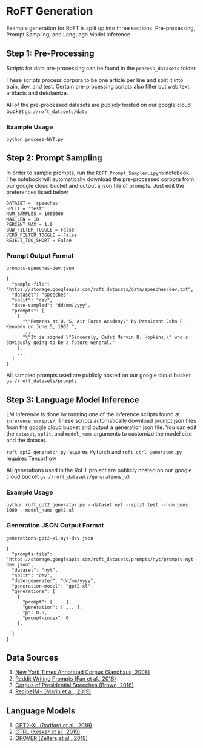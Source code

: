 # RoFT Generation
Example generation for RoFT is split up into three sections. Pre-processing, Prompt Sampling, and Language Model Inference


## Step 1: Pre-Processing
Scripts for data pre-processing can be found in the `process_datasets` folder. 

These scripts process corpora to be one article per line and split it into train, dev, and test. Certain pre-processing scripts also filter out web text artifacts and detokenize. 

All of the pre-processed datasets are publicly hosted on our google cloud bucket `gs://roft_datasets/data`

### Example Usage
    python process-NYT.py

## Step 2: Prompt Sampling
In order to sample prompts, run the `ROFT_Prompt_Sampler.ipynb` notebook. The notebook will automatically download the pre-processed corpora from our google cloud bucket and output a json file of prompts. Just edit the preferences listed below 
```
DATASET = 'speeches' 
SPLIT = 'test'
NUM_SAMPLES = 1000000 
MAX_LEN = 10
PERCENT_MAX = 1.0 
BOW_FILTER_TOGGLE = False 
VERB_FILTER_TOGGLE = False 
REJECT_TOO_SHORT = False 
```
### Prompt Output Format
`prompts-speeches-dev.json`
```
{
  "sample-file": "https://storage.googleapis.com/roft_datasets/data/speeches/dev.txt",
  "dataset": "speeches",
  "split": "dev",
  "date-sampled": "dd/mm/yyyy",
  "prompts": [
    [
      "\"Remarks at U. S. Air Force Academy\" by President John F. Kennedy on June 5, 1963.",
      ...
      "\"It is signed \"Sincerely, Cadet Marvin B. Hopkins,\" who's obviously going to be a future General."
    ],
    ...
  ]
}
```
All sampled prompts used are publicly hosted on our google cloud bucket `gs://roft_datasets/prompts`

## Step 3: Language Model Inference
LM Inference is done by running one of the inference scripts found at `inference_scripts/`. These scripts automatically download prompt json files from the google cloud bucket and output a generation json file. You can edit the `dataset`, `split`, and `model_name` arguments to customize the model size and the dataset.

`roft_gpt2_generator.py` requires PyTorch and `roft_ctrl_generator.py` requires Tensorflow

All generations used in the RoFT project are publicly hosted on our google cloud bucket `gs://roft_datasets/generations_v3`

### Example Usage
    python roft_gpt2_generator.py --dataset nyt --split test --num_gens 1000 --model_name gpt2-xl 

### Generation JSON Output Format
`generations-gpt2-xl-nyt-dev.json`
```
{
  "prompts-file": "https://storage.googleapis.com/roft_datasets/prompts/nyt/prompts-nyt-dev.json",
  "dataset": "nyt",
  "split": "dev",
  "date-generated": "dd/mm/yyyy",
  "generation-model": "gpt2-xl",
  "generations": [
    {
      "prompt": [ ... ],
      "generation": [ ... ],
      "p": 0.0,
      "prompt-index": 0
    },
    ...
  ]
}
```

## Data Sources
1. [New York Times Annotated Corpus (Sandhaus, 2008)](https://catalog.ldc.upenn.edu/LDC2008T19)
2. [Reddit Writing Prompts (Fan et al., 2018)](https://dl.fbaipublicfiles.com/fairseq/data/writingPrompts.tar.gz)
3. [Corpus of Presidential Speeches (Brown, 2016)](http://www.thegrammarlab.com/?nor-portfolio=corpus-of-presidential-speeches-cops-and-a-clintontrump-corpus)
4. [Recipe1M+ (Marin et al., 2019)](http://pic2recipe.csail.mit.edu/)

## Language Models
1. [GPT2-XL (Radford et al., 2019)](https://openai.com/blog/better-language-models/)
2. [CTRL (Keskar et al., 2019)](https://blog.einstein.ai/introducing-a-conditional-transformer-language-model-for-controllable-generation/)
3. [GROVER (Zellers et al., 2019)](https://rowanzellers.com/grover/)